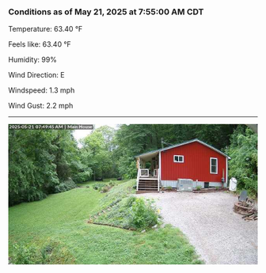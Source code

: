 ### Conditions as of May 21, 2025 at 7:55:00 AM CDT 

Temperature: 63.40 &deg;F

Feels like: 63.40 &deg;F

Humidity: 99%

Wind Direction: E

Windspeed: 1.3 mph

Wind Gust: 2.2 mph

---

<img src="./images/latest.jpeg"/>

